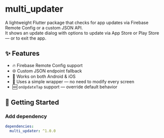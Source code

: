 # multi_updater

A lightweight Flutter package that checks for app updates via Firebase Remote Config or a custom JSON API.  
It shows an update dialog with options to update via App Store or Play Store — or to exit the app.

## ✨ Features

- 🔥 Firebase Remote Config support
- 🌐 Custom JSON endpoint fallback
- 📲 Works on both Android & iOS
- 🧱 Uses a simple wrapper — no need to modify every screen
- 🆕 `onUpdateTap` support — override default behavior

## 🚀 Getting Started

### Add dependency

```yaml
dependencies:
  multi_updater: ^1.0.0
